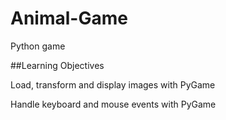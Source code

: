 # Animal-Game
Python game

##Learning Objectives
<p>Load, transform and display images with PyGame</p>
<p>Handle keyboard and mouse events with PyGame</p>
